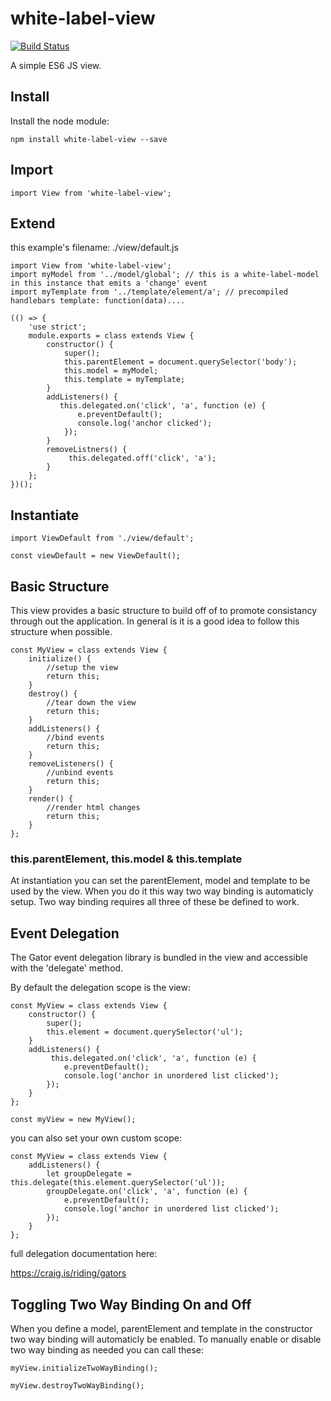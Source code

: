 # white-label-view

[![Build Status](https://travis-ci.org/bshack/white-label-view.svg?branch=master)](https://travis-ci.org/bshack/white-label-view)

A simple ES6 JS view.

## Install

Install the node module:

```
npm install white-label-view --save
```

## Import

```
import View from 'white-label-view';
```

## Extend

this example's filename: ./view/default.js

```
import View from 'white-label-view';
import myModel from '../model/global'; // this is a white-label-model in this instance that emits a 'change' event
import myTemplate from '../template/element/a'; // precompiled handlebars template: function(data)....

(() => {
    'use strict';
    module.exports = class extends View {
        constructor() {
            super();
            this.parentElement = document.querySelector('body');
            this.model = myModel;
            this.template = myTemplate;
        }
        addListeners() {
           this.delegated.on('click', 'a', function (e) {
               e.preventDefault();
               console.log('anchor clicked');
            });
        }
        removeListners() {
             this.delegated.off('click', 'a');
        }
    };
})();

```

## Instantiate

```
import ViewDefault from './view/default';

const viewDefault = new ViewDefault();
```

## Basic Structure

This view provides a basic structure to build off of to promote consistancy through out the application. In general is it is a good idea to follow this structure when possible.
```
const MyView = class extends View {
    initialize() {
        //setup the view
        return this;
    }
    destroy() {
        //tear down the view
        return this;
    }
    addListeners() {
        //bind events
        return this;
    }
    removeListeners() {
        //unbind events
        return this;
    }
    render() {
        //render html changes
        return this;
    }
};
```

### this.parentElement, this.model & this.template

At instantiation you can set the parentElement, model and template to be used by the view. When you do it this way two way binding is automaticly setup. Two way binding requires all three of these be defined to work.

## Event Delegation

The Gator event delegation library is bundled in the view and accessible with the 'delegate' method.

By default the delegation scope is the view:

```
const MyView = class extends View {
    constructor() {
        super();
        this.element = document.querySelector('ul');
    }
    addListeners() {
         this.delegated.on('click', 'a', function (e) {
            e.preventDefault();
            console.log('anchor in unordered list clicked');
        });
    }
};

const myView = new MyView();
```

you can also set your own custom scope:

```
const MyView = class extends View {
    addListeners() {
        let groupDelegate = this.delegate(this.element.querySelector('ul'));
        groupDelegate.on('click', 'a', function (e) {
            e.preventDefault();
            console.log('anchor in unordered list clicked');
        });
    }
};
```

full delegation documentation here:

https://craig.is/riding/gators

## Toggling Two Way Binding On and Off

When you define a model, parentElement and template in the constructor two way binding will automaticly be enabled. To manually enable or disable two way binding as needed you can call these:

```
myView.initializeTwoWayBinding();
```

```
myView.destroyTwoWayBinding();
```
